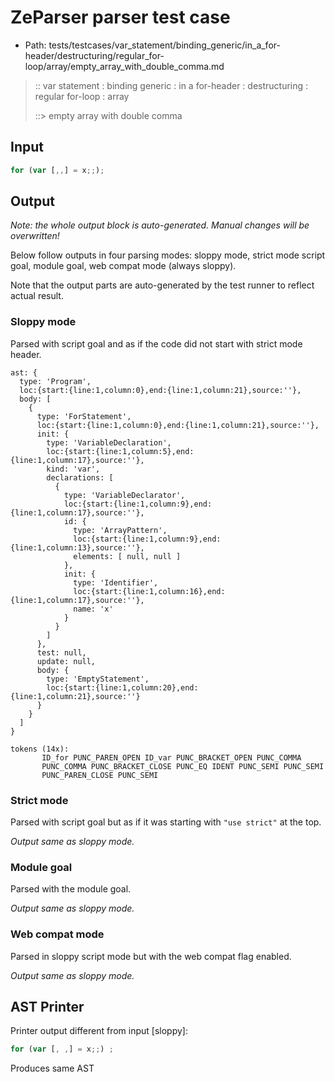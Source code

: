 # ZeParser parser test case

- Path: tests/testcases/var_statement/binding_generic/in_a_for-header/destructuring/regular_for-loop/array/empty_array_with_double_comma.md

> :: var statement : binding generic : in a for-header : destructuring : regular for-loop : array
>
> ::> empty array with double comma

## Input

`````js
for (var [,,] = x;;);
`````

## Output

_Note: the whole output block is auto-generated. Manual changes will be overwritten!_

Below follow outputs in four parsing modes: sloppy mode, strict mode script goal, module goal, web compat mode (always sloppy).

Note that the output parts are auto-generated by the test runner to reflect actual result.

### Sloppy mode

Parsed with script goal and as if the code did not start with strict mode header.

`````
ast: {
  type: 'Program',
  loc:{start:{line:1,column:0},end:{line:1,column:21},source:''},
  body: [
    {
      type: 'ForStatement',
      loc:{start:{line:1,column:0},end:{line:1,column:21},source:''},
      init: {
        type: 'VariableDeclaration',
        loc:{start:{line:1,column:5},end:{line:1,column:17},source:''},
        kind: 'var',
        declarations: [
          {
            type: 'VariableDeclarator',
            loc:{start:{line:1,column:9},end:{line:1,column:17},source:''},
            id: {
              type: 'ArrayPattern',
              loc:{start:{line:1,column:9},end:{line:1,column:13},source:''},
              elements: [ null, null ]
            },
            init: {
              type: 'Identifier',
              loc:{start:{line:1,column:16},end:{line:1,column:17},source:''},
              name: 'x'
            }
          }
        ]
      },
      test: null,
      update: null,
      body: {
        type: 'EmptyStatement',
        loc:{start:{line:1,column:20},end:{line:1,column:21},source:''}
      }
    }
  ]
}

tokens (14x):
       ID_for PUNC_PAREN_OPEN ID_var PUNC_BRACKET_OPEN PUNC_COMMA
       PUNC_COMMA PUNC_BRACKET_CLOSE PUNC_EQ IDENT PUNC_SEMI PUNC_SEMI
       PUNC_PAREN_CLOSE PUNC_SEMI
`````

### Strict mode

Parsed with script goal but as if it was starting with `"use strict"` at the top.

_Output same as sloppy mode._

### Module goal

Parsed with the module goal.

_Output same as sloppy mode._

### Web compat mode

Parsed in sloppy script mode but with the web compat flag enabled.

_Output same as sloppy mode._

## AST Printer

Printer output different from input [sloppy]:

````js
for (var [, ,] = x;;) ;
````

Produces same AST
